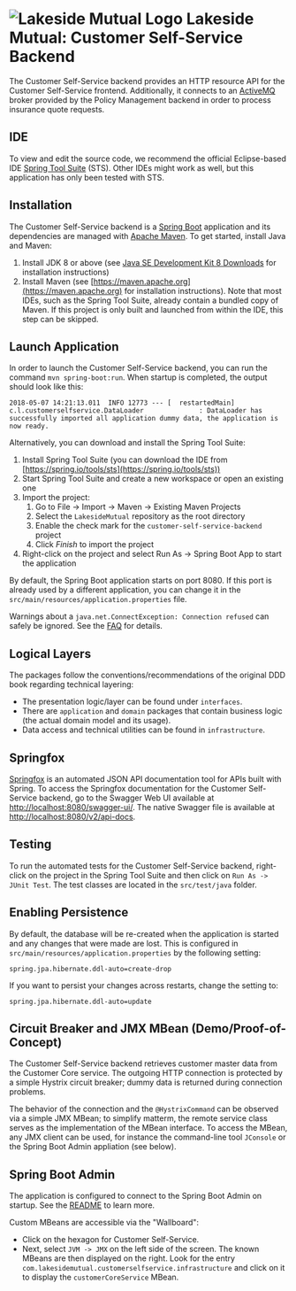 # ![Lakeside Mutual Logo](../resources/logo-32x32.png) Lakeside Mutual: Customer Self-Service Backend

The Customer Self-Service backend provides an HTTP resource API for the Customer Self-Service frontend. Additionally, it connects
to an [ActiveMQ](http://activemq.apache.org/) broker provided by the Policy Management backend in order to process insurance quote
requests.

## IDE 

To view and edit the source code, we recommend the official Eclipse-based IDE [Spring Tool Suite](https://spring.io/tools/sts) (STS). Other IDEs might work as well, but this application has only been tested with STS.

## Installation

The Customer Self-Service backend is a [Spring Boot](https://projects.spring.io/spring-boot/) application and its dependencies are managed with [Apache Maven](https://maven.apache.org/). To get started, install Java and Maven:

1. Install JDK 8 or above (see [Java SE Development Kit 8 Downloads](http://www.oracle.com/technetwork/pt/java/javase/downloads/jdk8-downloads-2133151.html) for installation instructions)
2. Install Maven (see [https://maven.apache.org](https://maven.apache.org) for installation instructions). Note that most IDEs, such as the Spring Tool Suite, already contain a bundled copy of Maven. If this project is only built and launched from within the IDE, this step can be skipped.

## Launch Application

In order to launch the Customer Self-Service backend, you can run the command `mvn spring-boot:run`. When startup is completed, the output should look like this:

```
2018-05-07 14:21:13.011  INFO 12773 --- [  restartedMain] c.l.customerselfservice.DataLoader              : DataLoader has successfully imported all application dummy data, the application is now ready.
``` 

Alternatively, you can download and install the Spring Tool Suite: <!-- Above we say that we recommend STS as IDE, partial contradiction? -->

1. Install Spring Tool Suite (you can download the IDE from [https://spring.io/tools/sts](https://spring.io/tools/sts))
2. Start Spring Tool Suite and create a new workspace or open an existing one
3. Import the project:<br>
      1. Go to File -> Import -> Maven -> Existing Maven Projects
      2. Select the `LakesideMutual` repository as the root directory
      3. Enable the check mark for the `customer-self-service-backend` project
      4. Click *Finish* to import the project
4. Right-click on the project and select Run As -> Spring Boot App to start the application

By default, the Spring Boot application starts on port 8080. If this port is already used by a different application, you can change it in the 
`src/main/resources/application.properties` file.

Warnings about a `java.net.ConnectException: Connection refused` can safely be ignored. See the [FAQ](../FAQ.md#im-getting-a-connection-refused-connect-exception-on-startup) for details.

## Logical Layers
The packages follow the conventions/recommendations of the original DDD book regarding technical layering:

* The presentation logic/layer can be found under `interfaces`. 
* There are `application` and `domain` packages that contain business logic (the actual domain model and its usage).
* Data access and technical utilities can be found in `infrastructure`.

## Springfox
[Springfox](https://github.com/springfox/springfox) is an automated JSON API documentation tool for APIs built with Spring. To access the Springfox
documentation for the Customer Self-Service backend, go to the Swagger Web UI available at [http://localhost:8080/swagger-ui/](http://localhost:8080/swagger-ui/). The native Swagger file is available at [http://localhost:8080/v2/api-docs](http://localhost:8080/v2/api-docs).

## Testing
To run the automated tests for the Customer Self-Service backend, right-click on the project in the Spring Tool 
Suite and then click on `Run As -> JUnit Test`. The test classes are located in the `src/test/java` folder.

## Enabling Persistence
By default, the database will be re-created when the application is started and any changes that were made are lost. This is configured in `src/main/resources/application.properties` by the following setting:

```
spring.jpa.hibernate.ddl-auto=create-drop
```
If you want to persist your changes across restarts, change the setting to:
```
spring.jpa.hibernate.ddl-auto=update
```

<!-- ZIO 4 STX: pls review this text and the implementation. Feel free to revise. Thanks! -->

## Circuit Breaker and JMX MBean (Demo/Proof-of-Concept)
The Customer Self-Service backend retrieves customer master data from the Customer Core service. The outgoing HTTP connection is protected by a simple Hystrix circuit breaker; dummy data is returned during connection problems.

The behavior of the connection and the `@HystrixCommand` can be observed via a simple JMX MBean; to simplify matterm, the remote service class serves as the implementation of the MBean interface. To access the MBean, any JMX client can be used, for instance the command-line tool `JConsole` or the Spring Boot Admin appliation (see below).

## Spring Boot Admin
The application is configured to connect to the Spring Boot Admin on startup. See the [README](../spring-boot-admin/README.md#how-it-works) to learn more. 

Custom MBeans are accessible via the "Wallboard": 

* Click on the hexagon for Customer Self-Service. 
* Next,  select `JVM -> JMX` on the left side of the screen. The known MBeans are then displayed on the right. Look for the entry `com.lakesidemutual.customerselfservice.infrastructure` and click on it to display the `customerCoreService` MBean.
